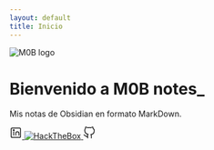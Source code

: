 ```yaml
---
layout: default
title: Inicio
---
```


<div class="hero">
  <img src="{{ '/M0B.png' | relative_url }}" alt="M0B logo" class="logo" />
  <h1>Bienvenido a M0B notes<span class="blink">_</span></h1>
  <p class="muted">Mis notas de Obsidian en formato MarkDown.</p>
</div>

<div class="social-links">
  <a class="social" href="https://www.linkedin.com/in/dar%C3%ADo-p%C3%A9rez/" target="_blank" rel="noopener" aria-label="LinkedIn">
    <svg viewBox="0 0 24 24" width="22" height="22" fill="none" stroke="currentColor" stroke-width="1.6" stroke-linecap="round" stroke-linejoin="round" aria-hidden="true">
      <rect x="3" y="3" width="18" height="18" rx="2"/>
      <path d="M8 10v7"/><circle cx="8" cy="7" r="1"/>
      <path d="M12 17v-4a3 3 0 0 1 6 0v4"/>
    </svg>
  </a>
  <a class="social" href="https://app.hackthebox.com/users/1548208" target="_blank" rel="noopener" aria-label="Hack The Box">
    <img src="{{ '/hackthebox-svgrepo-com.png' | relative_url }}" alt="HackTheBox" class="social-icon" />
  </a>
  <a class="social" href="https://github.com/ImM0B" target="_blank" rel="noopener" aria-label="GitHub">
    <svg viewBox="0 0 24 24" width="22" height="22" fill="none" stroke="currentColor" stroke-width="1.6" stroke-linecap="round" stroke-linejoin="round" aria-hidden="true">
      <path d="M9 19c-5 1.5-5-2.5-7-3m14 6v-3.87a3.37 3.37 0 0 0-.94-2.61c3.14-.35 6.44-1.54 6.44-7A5.44 5.44 0 0 0 19 3.5 5.07 5.07 0 0 0 18.91 1S17.73.65 15 2.48a13.38 13.38 0 0 0-6 0C6.27.65 5.09 1 5.09 1A5.07 5.07 0 0 0 5 3.5 5.44 5.44 0 0 0 3.5 8c0 5.42 3.3 6.61 6.44 7A3.37 3.37 0 0 0 9 19V22"/>
    </svg>
  </a>
  </div>

<!-- sección de notas recientes eliminada -->


